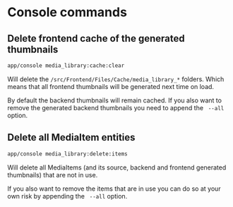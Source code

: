 # Console commands

## Delete frontend cache of the generated thumbnails

```bash
app/console media_library:cache:clear
```

Will delete the `/src/Frontend/Files/Cache/media_library_*` folders. Which means that all frontend thumbnails will be generated next time on load.

By default the backend thumbnails will remain cached. If you also want to remove the generated backend thumbnails you need to append the ` --all` option.


## Delete all MediaItem entities

```bash
app/console media_library:delete:items
```

Will delete all MediaItems (and its source, backend and frontend generated thumbnails) that are not in use.

If you also want to remove the items that are in use you can do so at your own risk by appending the ` --all` option.
